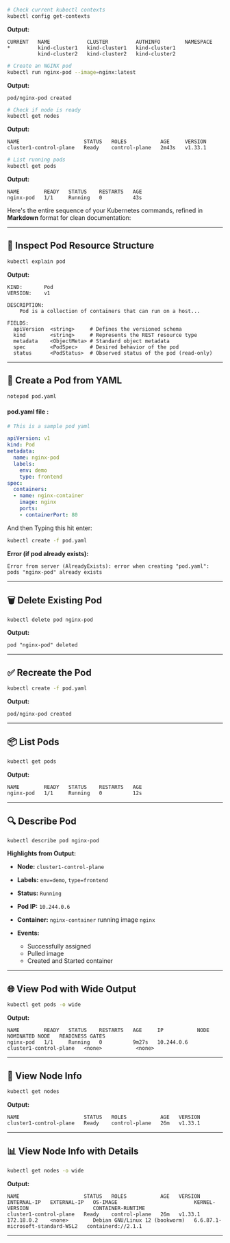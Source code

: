 
```bash
# Check current kubectl contexts
kubectl config get-contexts
```

**Output:**

```
CURRENT   NAME            CLUSTER         AUTHINFO        NAMESPACE
*         kind-cluster1   kind-cluster1   kind-cluster1
          kind-cluster2   kind-cluster2   kind-cluster2
```

```bash
# Create an NGINX pod
kubectl run nginx-pod --image=nginx:latest
```

**Output:**

```
pod/nginx-pod created
```

```bash
# Check if node is ready
kubectl get nodes
```

**Output:**

```
NAME                     STATUS   ROLES           AGE     VERSION
cluster1-control-plane   Ready    control-plane   2m43s   v1.33.1
```

```bash
# List running pods
kubectl get pods
```

**Output:**

```
NAME        READY   STATUS    RESTARTS   AGE
nginx-pod   1/1     Running   0          43s
```

Here's the entire sequence of your Kubernetes commands, refined in **Markdown** format for clean documentation:

---

## 📘 Inspect Pod Resource Structure

```bash
kubectl explain pod
```

**Output:**

```
KIND:       Pod
VERSION:    v1

DESCRIPTION:
    Pod is a collection of containers that can run on a host...

FIELDS:
  apiVersion  <string>     # Defines the versioned schema
  kind        <string>     # Represents the REST resource type
  metadata    <ObjectMeta> # Standard object metadata
  spec        <PodSpec>    # Desired behavior of the pod
  status      <PodStatus>  # Observed status of the pod (read-only)
```

---

## 📝 Create a Pod from YAML

```bash
notepad pod.yaml
```

#### pod.yaml file : 

```YAML
# This is a sample pod yaml

apiVersion: v1
kind: Pod
metadata:
  name: nginx-pod
  labels:
    env: demo
    type: frontend
spec:
  containers:
  - name: nginx-container
    image: nginx
    ports:
    - containerPort: 80
```
And then Typing this hit enter: 

```bash
kubectl create -f pod.yaml
```

**Error (if pod already exists):**

```
Error from server (AlreadyExists): error when creating "pod.yaml": pods "nginx-pod" already exists
```

---

## 🗑 Delete Existing Pod

```bash
kubectl delete pod nginx-pod
```

**Output:**

```
pod "nginx-pod" deleted
```

---

## ✅ Recreate the Pod

```bash
kubectl create -f pod.yaml
```

**Output:**

```
pod/nginx-pod created
```

---

## 📦 List Pods

```bash
kubectl get pods
```

**Output:**

```
NAME        READY   STATUS    RESTARTS   AGE
nginx-pod   1/1     Running   0          12s
```

---

## 🔍 Describe Pod

```bash
kubectl describe pod nginx-pod
```

**Highlights from Output:**

* **Node:** `cluster1-control-plane`
* **Labels:** `env=demo`, `type=frontend`
* **Status:** `Running`
* **Pod IP:** `10.244.0.6`
* **Container:** `nginx-container` running image `nginx`
* **Events:**

  * Successfully assigned
  * Pulled image
  * Created and Started container

---

## 🌐 View Pod with Wide Output

```bash
kubectl get pods -o wide
```

**Output:**

```
NAME        READY   STATUS    RESTARTS   AGE     IP           NODE                     NOMINATED NODE   READINESS GATES
nginx-pod   1/1     Running   0          9m27s   10.244.0.6   cluster1-control-plane   <none>           <none>
```

---

## 🧱 View Node Info

```bash
kubectl get nodes
```

**Output:**

```
NAME                     STATUS   ROLES           AGE   VERSION
cluster1-control-plane   Ready    control-plane   26m   v1.33.1
```

---

## 📊 View Node Info with Details

```bash
kubectl get nodes -o wide
```

**Output:**

```
NAME                     STATUS   ROLES           AGE   VERSION   INTERNAL-IP   EXTERNAL-IP   OS-IMAGE                         KERNEL-VERSION                     CONTAINER-RUNTIME
cluster1-control-plane   Ready    control-plane   26m   v1.33.1   172.18.0.2    <none>        Debian GNU/Linux 12 (bookworm)   6.6.87.1-microsoft-standard-WSL2   containerd://2.1.1
```

---

